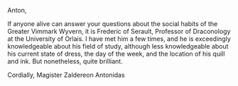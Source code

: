 Anton,

If anyone alive can answer your questions about the social habits of the Greater Vimmark Wyvern, it is Frederic of Serault, Professor of Draconology at the University of Orlais. I have met him a few times, and he is exceedingly knowledgeable about his field of study, although less knowledgeable about his current state of dress, the day of the week, and the location of his quill and ink. But nonetheless, quite brilliant.

Cordially,
Magister Zaldereon Antonidas
